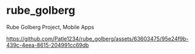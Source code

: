 # rube_golberg
Rube Golberg Project, Mobile Apps


https://github.com/Patle1234/rube_golberg/assets/63603475/95e24f9b-439c-4eea-8615-204991cc69db

